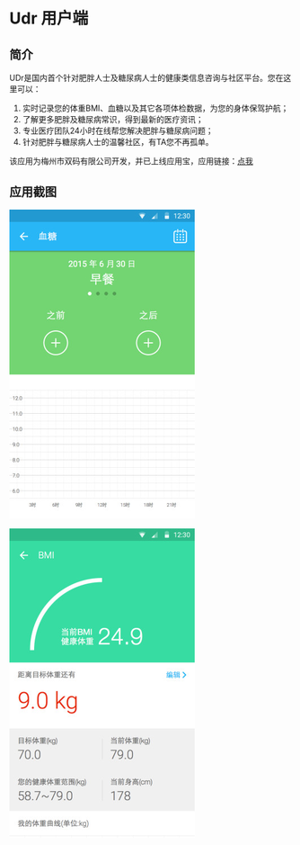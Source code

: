 # Udr 用户端

## 简介
UDr是国内首个针对肥胖人士及糖尿病人士的健康类信息咨询与社区平台。您在这里可以：
1. 实时记录您的体重BMI、血糖以及其它各项体检数据，为您的身体保驾护航；
2. 了解更多肥胖及糖尿病常识，得到最新的医疗资讯；
3. 专业医疗团队24小时在线帮您解决肥胖与糖尿病问题；
4. 针对肥胖与糖尿病人士的温馨社区，有TA您不再孤单。

该应用为梅州市双码有限公司开发，并已上线应用宝，应用链接：[点我](https://sj.qq.com/myapp/detail.htm?apkName=com.zcmedical.tangpangquan)


## 应用截图

![应用截图1](./resources/page1.jpeg)


![应用截图2](./resources/page2.jpeg)